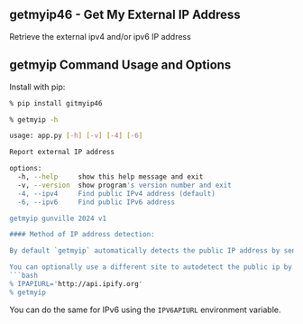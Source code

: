 
## getmyip46 - Get My External IP Address

Retrieve the external ipv4 and/or ipv6 IP address 

## getmyip Command Usage and Options

Install with pip:

```bash
% pip install gitmyip46
```

```bash
% getmyip -h

usage: app.py [-h] [-v] [-4] [-6]

Report external IP address

options:
  -h, --help     show this help message and exit
  -v, --version  show program's version number and exit
  -4, --ipv4     Find public IPv4 address (default)
  -6, --ipv6     Find public IPv6 address

getmyip gunville 2024 v1

#### Method of IP address detection:

By default `getmyip` automatically detects the public IP address by sending an HTTP request to [ipv4.icanhazip.com](http://ipv4.icanhazip.com) for IPv4. and [ipv4.icanhazip.com](http://ipv6.icanhazip.com) for IPv6.

You can optionally use a different site to autodetect the public ip by setting the environment variable `IPAPIURL` to that URL:
```bash
% IPAPIURL='http://api.ipify.org'
% getmyip
````
You can do the same for IPv6 using the `IPV6APIURL` environment variable.

